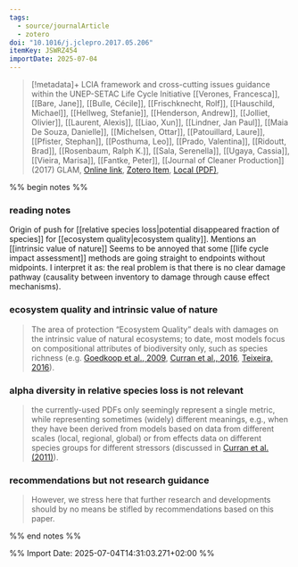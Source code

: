 ```yaml
---
tags:
  - source/journalArticle
  - zotero
doi: "10.1016/j.jclepro.2017.05.206"
itemKey: JSWRZ454
importDate: 2025-07-04
---
```

>[!metadata]+
> LCIA framework and cross-cutting issues guidance within the UNEP-SETAC Life Cycle Initiative
> [[Verones, Francesca]], [[Bare, Jane]], [[Bulle, Cécile]], [[Frischknecht, Rolf]], [[Hauschild, Michael]], [[Hellweg, Stefanie]], [[Henderson, Andrew]], [[Jolliet, Olivier]], [[Laurent, Alexis]], [[Liao, Xun]], [[Lindner, Jan Paul]], [[Maia De Souza, Danielle]], [[Michelsen, Ottar]], [[Patouillard, Laure]], [[Pfister, Stephan]], [[Posthuma, Leo]], [[Prado, Valentina]], [[Ridoutt, Brad]], [[Rosenbaum, Ralph K.]], [[Sala, Serenella]], [[Ugaya, Cassia]], [[Vieira, Marisa]], [[Fantke, Peter]], 
> [[Journal of Cleaner Production]] (2017)
> GLAM, 
> [Online link](https://linkinghub.elsevier.com/retrieve/pii/S0959652617311587), [Zotero Item](zotero://select/library/items/JSWRZ454), [Local (PDF)](file://C:/Users/aburg/Documents/references/zotero/storage/3QX2SPSR/Verones2017_LCIAframework.pdf), 

%% begin notes %%
### reading notes
Origin of push for [[relative species loss|potential disappeared fraction of species]] for [[ecosystem quality|ecosystem quality]].
Mentions an [[intrinsic value of nature]]
Seems to be annoyed that some [[life cycle impact assessment]] methods are going straight to endpoints without midpoints. I interpret it as: the real problem is that there is no clear damage pathway (causality between inventory to damage through cause effect mechanisms).
### ecosystem quality and intrinsic value of nature
>The area of protection “Ecosystem Quality” deals with damages on the intrinsic value of natural ecosystems; to date, most models focus on compositional attributes of biodiversity only, such as species richness (e.g. [Goedkoop et al., 2009](https://www.sciencedirect.com/science/article/pii/S0959652617311587?via%3Dihub#bib24), [Curran et al., 2016](https://www.sciencedirect.com/science/article/pii/S0959652617311587?via%3Dihub#bib14), [Teixeira, 2016](https://www.sciencedirect.com/science/article/pii/S0959652617311587?via%3Dihub#bib64)).
### alpha diversity in relative species loss is not relevant
>the currently-used PDFs only seemingly represent a single metric, while representing sometimes (widely) different meanings, e.g., when they have been derived from models based on data from different scales (local, regional, global) or from effects data on different species groups for different stressors (discussed in [Curran et al. (2011)](https://www.sciencedirect.com/science/article/pii/S0959652617311587?via%3Dihub#bib13)).
### recommendations but not research guidance
>However, we stress here that further research and developments should by no means be stifled by recommendations based on this paper.

%% end notes %%

%% Import Date: 2025-07-04T14:31:03.271+02:00 %%
